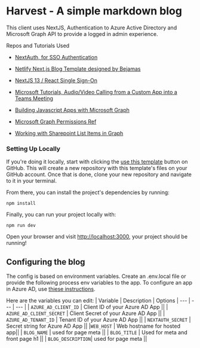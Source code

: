 # Harvest - A simple markdown blog

This client uses NextJS, Authentication to Azure Active Directory and Microsoft Graph API to provide a logged in admin experience.


Repos and Tutorials Used

- [NextAuth, for SSO Authentication](https://next-auth.js.org/)

- [Netlify Next.js Blog Template designed by Bejamas](https://user-images.githubusercontent.com/43764894/223762618-62742b4e-9424-44a7-8e85-9f7e4e19db54.png)

- [NextJS 13 / React Single Sign-On](https://blog.designly.biz/nextjs-13-react-single-sign-on-sso-authentication-via-azure-active-directory)

- [Microsoft Tutorials, Audio/Video Calling from a Custom App into a Teams Meeting](https://microsoft.github.io/MicrosoftCloud/tutorials/docs/ACS-to-Teams-Meeting/)

- [Building Javascript Apps with Microsoft Graph](https://learn.microsoft.com/en-us/graph/tutorials/javascript?tabs=aad)

- [Microsoft Graph Permissions Ref](https://learn.microsoft.com/en-us/graph/permissions-reference#all-permissions)

- [Working with Sharepoint List Items in Graph](https://learn.microsoft.com/en-us/graph/api/resources/list?view=graph-rest-1.0)

### Setting Up Locally

If you're doing it locally, start with clicking the [use this template](https://github.com/netlify-templates/nextjs-blog-theme/generate) button on GitHub. This will create a new repository with this template's files on your GitHub account. Once that is done, clone your new repository and navigate to it in your terminal.

From there, you can install the project's dependencies by running:

```shell
npm install
```

Finally, you can run your project locally with:

```shell
npm run dev
```

Open your browser and visit <http://localhost:3000>, your project should be running!

## Configuring the blog

The config is based on environment variables. Create an .env.local file or provide the following process env variables to the app. To configure an app in Azure AD, use [thiese instructions](https://blog.designly.biz/nextjs-13-react-single-sign-on-sso-authentication-via-azure-active-directory).

Here are the variables you can edit:
| Variable | Description | Options
| --- | --- | --- |
| `AZURE_AD_CLIENT_ID` | Client ID of your Azure AD App ||
| `AZURE_AD_CLIENT_SECRET` | Client Secret of your Azure AD App ||
| `AZURE_AD_TENANT_ID` | Tenant ID of your Azure AD App ||
| `NEXTAUTH_SECRET` | Secret string for Azure AD App ||
|`WEB_HOST` | Web hostname for hosted app||
| `BLOG_NAME` | used for page meta ||
| `BLOG_TITLE` | Used for meta and front page h1 ||
| `BLOG_DESCRIPTION`| used for page meta ||

